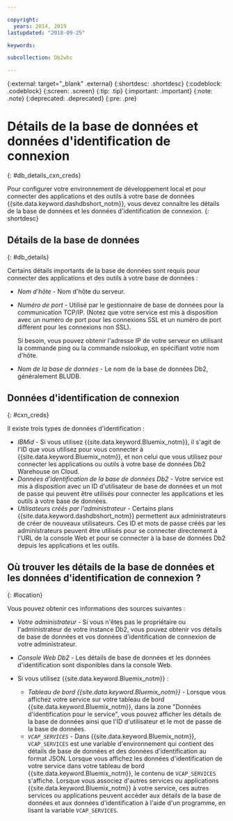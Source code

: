 ```yaml
---

copyright:
  years: 2014, 2019
lastupdated: "2018-09-25"

keywords:

subcollection: Db2whc

---
```


<!-- Attribute definitions --> 
{:external: target="_blank" .external}
{:shortdesc: .shortdesc}
{:codeblock: .codeblock}
{:screen: .screen}
{:tip: .tip}
{:important: .important}
{:note: .note}
{:deprecated: .deprecated}
{:pre: .pre}

# Détails de la base de données et données d'identification de connexion
{: #db_details_cxn_creds}

Pour configurer votre environnement de développement local et pour connecter des applications et des outils à votre base de données {{site.data.keyword.dashdbshort_notm}}, vous devez connaître les détails de la base de données et les données d'identification de connexion.
{: shortdesc}

## Détails de la base de données
{: #db_details}

Certains détails importants de la base de données sont requis pour connecter des applications et des outils à votre base de données :

- *Nom d'hôte* - Nom d'hôte du serveur.
- *Numéro de port* - Utilisé par le gestionnaire de base de données pour la communication TCP/IP. (Notez que votre service est mis à disposition avec un numéro de port pour les connexions SSL et un numéro de port différent pour les connexions non SSL).

   Si besoin, vous pouvez obtenir l'adresse IP de votre serveur en utilisant la commande ping ou la commande nslookup, en spécifiant votre nom d'hôte.
- *Nom de la base de données* - Le nom de la base de données Db2, généralement BLUDB.

## Données d'identification de connexion
{: #cxn_creds}

Il existe trois types de données d'identification :

- *IBMid* - Si vous utilisez {{site.data.keyword.Bluemix_notm}}, il s'agit de l'ID que vous utilisez pour vous connecter à {{site.data.keyword.Bluemix_notm}}, et non celui que vous utilisez pour connecter les applications ou outils à votre base de données Db2 Warehouse on Cloud.
- *Données d'identification de la base de données Db2* - Votre service est mis à disposition avec un ID d'utilisateur de base de données et un mot de passe qui peuvent être utilisés pour connecter les applications et les outils à votre base de données.
- *Utilisateurs créés par l'administrateur* - Certains plans {{site.data.keyword.dashdbshort_notm}} permettent aux administrateurs de créer de nouveaux utilisateurs. Ces ID et mots de passe créés par les administrateurs peuvent être utilisés pour se connecter directement à l'URL de la console Web et pour se connecter à la base de données Db2 depuis les applications et les outils.

## Où trouver les détails de la base de données et les données d'identification de connexion ?
{: #location}

Vous pouvez obtenir ces informations des sources suivantes :

- *Votre administrateur* - Si vous n'êtes pas le propriétaire ou l'administrateur de votre instance Db2, vous pouvez obtenir vos détails de base de données et vos données d'identification de connexion de votre administrateur.
- *Console Web Db2* - Les détails de base de données et les données d'identification sont disponibles dans la console Web.
- Si vous utilisez {{site.data.keyword.Bluemix_notm}} : 
   
   - *Tableau de bord {{site.data.keyword.Bluemix_notm}}* - Lorsque vous affichez votre service sur votre tableau de bord {{site.data.keyword.Bluemix_notm}}, dans la zone "Données d'identification pour le service", vous pouvez afficher les détails de la base de données ainsi que l'ID d'utilisateur et le mot de passe de la base de données.
   - *`VCAP_SERVICES`* - Dans {{site.data.keyword.Bluemix_notm}}, `VCAP_SERVICES` est une variable d'environnement qui contient des détails de base de données et des données d'identification au format JSON. Lorsque vous affichez les données d'identification de votre service dans votre tableau de bord {{site.data.keyword.Bluemix_notm}}, le contenu de `VCAP_SERVICES` s'affiche. Lorsque vous associez d'autres services ou applications {{site.data.keyword.Bluemix_notm}} à votre service, ces autres services ou applications peuvent accéder aux détails de la base de données et aux données d'identification à l'aide d'un programme, en lisant la variable `VCAP_SERVICES`.
